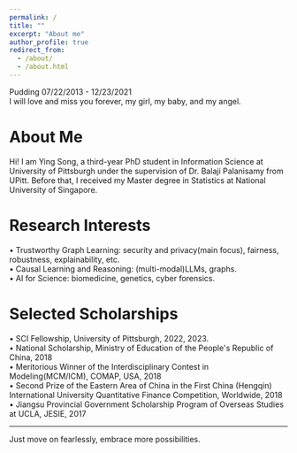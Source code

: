 ```yaml
---
permalink: /
title: ""
excerpt: "About me"
author_profile: true
redirect_from: 
  - /about/
  - /about.html
---
```

Pudding 07/22/2013 - 12/23/2021  
I will love and miss you forever, my girl, my baby, and my angel.  

About Me
====== 
Hi! I am Ying Song, a third-year PhD student in Information Science at University of Pittsburgh under the supervision of Dr. Balaji Palanisamy from UPitt. Before that, I received my Master degree in Statistics at National University of Singapore. 

Research Interests
======
• Trustworthy Graph Learning: security and privacy(main focus), fairness, robustness, explainability, etc.     
• Causal Learning and Reasoning: (multi-modal)LLMs, graphs.   
• AI for Science: biomedicine, genetics, cyber forensics.     


Selected Scholarships
======
• SCI Fellowship, University of Pittsburgh, 2022, 2023.   
• National Scholarship, Ministry of Education of the People's Republic of China, 2018  
• Meritorious Winner of the Interdisciplinary Contest in Modeling(MCM/ICM), COMAP, USA, 2018  
• Second Prize of the Eastern Area of China in the First China (Hengqin) International University Quantitative Finance Competition, Worldwide, 2018  
• Jiangsu Provincial Government Scholarship Program of Overseas Studies at UCLA, JESIE, 2017  


------
Just move on fearlessly, embrace more possibilities.

